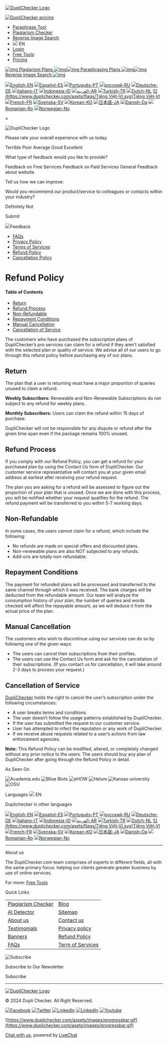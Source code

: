 [![DupliChecker Logo](https://www.duplichecker.com/asets/img/dupli-checker.png)](https://www.duplichecker.com/)

[![DupliChecker pricing](https://www.duplichecker.com/asets/img/crown.svg)](https://www.duplichecker.com/pricing)

* [Paraphrase Tool](https://www.duplichecker.com/paraphrase-tool.php)
* [Plagiarism Checker](https://www.duplichecker.com/)
* [Reverse Image Search](https://www.duplichecker.com/reverse-image-search.php)
*  ![](https://www.duplichecker.com/asets/images/duniya.svg) EN
* [Login](https://www.duplichecker.com/login)
* [Free Tools](https://www.duplichecker.com/free-tools.php)
* [Pricing](https://www.duplichecker.com/pricing)
    

 [![img](https://www.duplichecker.com/asets/images/plagiarism-checker.svg) Plagiarism Plans ![img](https://www.duplichecker.com/asets/images/cap-pro.svg)](https://www.duplichecker.com/pricing)[![img](https://www.duplichecker.com/asets/images/paraphrasing-tool.svg) Paraphrasing Plans ![img](https://www.duplichecker.com/asets/images/cap-pro.svg)](https://www.duplichecker.com/paraphrasing-pricing)[![img](https://www.duplichecker.com/newassets1/ris/img/pro-reverse-image.svg) Reverse Image Search ![img](https://www.duplichecker.com/asets/images/cap-pro.svg)](https://www.duplichecker.com/ris-pricing) 

[![](https://www.duplichecker.com/asets/flags/en.svg)English-EN](https://www.duplichecker.com/refund-policy) [![](https://www.duplichecker.com/asets/flags/Español-ES.svg)Español-ES](https://www.duplichecker.com/es/refund-policy) [![](https://www.duplichecker.com/asets/flags/Português-PT.svg)Português-PT](https://www.duplichecker.com/pt/refund-policy) [![](https://www.duplichecker.com/asets/flags/русский-RU.svg)русский-RU](https://www.duplichecker.com/ru/refund-policy) [![](https://www.duplichecker.com/asets/flags/Deutsche-DE.svg)Deutsche-DE](https://www.duplichecker.com/de/refund-policy) [![](https://www.duplichecker.com/asets/flags/italiano-IT.svg)italiano-IT](https://www.duplichecker.com/it/refund-policy) [![](https://www.duplichecker.com/asets/flags/Indonesia-ID.svg)Indonesia-ID](https://www.duplichecker.com/id/refund-policy) [![](https://www.duplichecker.com/asets/flags/العربية-AR.svg)العربية-AR](https://www.duplichecker.com/ar/refund-policy) [![](https://www.duplichecker.com/asets/flags/Turkish-TR.svg)Turkish-TR](https://www.duplichecker.com/tr/refund-policy) [![](https://www.duplichecker.com/asets/flags/Dutch-NL.svg)Dutch-NL](https://www.duplichecker.com/nl/refund-policy) [![](https://www.duplichecker.com/asets/flags/Tiếng Việt-VI.svg)Tiếng Việt-VI](https://www.duplichecker.com/vi/refund-policy) [![](https://www.duplichecker.com/asets/flags/French-FR.svg)French-FR](https://www.duplichecker.com/fr/refund-policy) [![](https://www.duplichecker.com/asets/flags/Svenska-SV.svg)Svenska-SV](https://www.duplichecker.com/sv/refund-policy) [![](https://www.duplichecker.com/asets/flags/Korean-KO.svg)Korean-KO](https://www.duplichecker.com/ko/refund-policy) [![](https://www.duplichecker.com/asets/flags/日本語-JA.svg)日本語-JA](https://www.duplichecker.com/ja/refund-policy) [![](https://www.duplichecker.com/asets/flags/Danish-Da.svg)Danish-Da](https://www.duplichecker.com/da/refund-policy) [![](https://www.duplichecker.com/asets/flags/Romanian-Ro.svg)Romanian-Ro](https://www.duplichecker.com/ro/refund-policy) [![](https://www.duplichecker.com/asets/flags/Norwegian-No.svg)Norwegian-No](https://www.duplichecker.com/no/refund-policy)

×

![DupliChecker Logo](https://www.duplichecker.com/asets/img/dupli-checker.png)

Please rate your overall experience with us today.

 Terrible Poor  Average  Good  Excellent

What type of feedback would you like to provide?

 Feedback on Free Services Feedback on Paid Services  General Feedback about website

Tell us how we can improve:

Would you recommend our product/service to colleagues or contacts within your industry?

 Definitely Not

Submit

 ![](https://www.duplichecker.com/asets/img/feedback.svg)Feedback

* [FAQs](https://www.duplichecker.com/faqs)
* [Privacy Policy](https://www.duplichecker.com/privacy-policy)
* [Terms of Services](https://www.duplichecker.com/term-of-services)
* [Refund Policy](https://www.duplichecker.com/refund-policy)
* [Cancellation Policy](https://www.duplichecker.com/refund-policy#question6)

Refund Policy
=============

#### Table of Contents

* [Return](https://www.duplichecker.com/refund-policy#question1)
* [Refund Process](https://www.duplichecker.com/refund-policy#question2)
* [Non-Refundable](https://www.duplichecker.com/refund-policy#question3)
* [Repayment Conditions](https://www.duplichecker.com/refund-policy#question4)
* [Manual Cancellation](https://www.duplichecker.com/refund-policy#question5)
* [Cancellation of Service](https://www.duplichecker.com/refund-policy#question6)

The customers who have purchased the subscription plans of DupliChecker’s pro services can claim for a refund if they aren’t satisfied with the selected plan or quality of service. We advise all of our users to go through this refund policy before purchasing any of our plans.

Return
------

The plan that a user is returning must have a major proportion of queries unused to claim a refund.

**Weekly Subscribers:** Renewable and Non-Renewable Subscriptions do not subject to any refund for weekly plans.

**Monthly Subscribers:** Users can claim the refund within 15 days of purchase.

DupliChecker will not be responsible for any dispute or refund after the given time span even if the package remains 100% unused.

Refund Process
--------------

If you comply with our Refund Policy, you can get a refund for your purchased plan by using the Contact Us form of DupliChecker. Our customer service representative will contact you at your given email address at earliest after receiving your refund request.

The plan you are asking for a refund will be assessed to figure out the proportion of your plan that is unused. Once we are done with this process, you will be notified whether your request qualifies for the refund. The refund payment will be transferred to you within 5-7 working days.

Non-Refundable
--------------

In some cases, the users cannot claim for a refund, which include the following:

* No refunds are made on special offers and discounted plans.
* Non-renewable plans are also NOT subjected to any refunds.
* Add-ons are totally non-refundable.

Repayment Conditions
--------------------

The payment for refunded plans will be processed and transferred to the same channel through which it was received. The bank charges will be deducted from the refundable amount. Our team will analyze the consumption history of your plan; the number of queries and words checked will affect the repayable amount, as we will deduce it from the actual price of the plan.

Manual Cancellation
-------------------

The customers who wish to discontinue using our services can do so by following one of the given ways:

* The users can cancel their subscriptions from their profiles.
* The users can use the Contact Us form and ask for the cancellation of their subscriptions. (If you contact us for cancellation, it will take around 2-3 days to process your request.)

Cancellation of Service
-----------------------

[DupliChecker](https://www.duplichecker.com/) holds the right to cancel the user’s subscription under the following circumstances:

* A user breaks terms and conditions.
* The user doesn’t follow the usage patterns established by DupliChecker.
* If the user has submitted the request to our customer service.
* User has attempted to infect the reputation or any work of DupliChecker.
* If we receive abuse requests related to a user’s actions from law enforcement agencies.

**Note:** This Refund Policy can be modified, altered, or completely changed without any prior notice to the users. The users should buy any plan of DupliChecker after going through the Refund Policy in detail.

As Seen On

![Academia.edu](https://www.duplichecker.com/asets/img/ac.png) ![Bllue Blots](https://www.duplichecker.com/asets/img/blue.png) ![eHOW](https://www.duplichecker.com/asets/img/ehow.png) ![Helum](https://www.duplichecker.com/asets/img/hel.png) ![Kansas university](https://www.duplichecker.com/asets/img/osu.png) ![OSU](https://www.duplichecker.com/asets/img/kan.png)

Languages ![](https://www.duplichecker.com/asets/images/duniya.svg) EN

Duplichecker in other languages

[![](https://www.duplichecker.com/asets/flags/en.svg)English-EN](https://www.duplichecker.com/refund-policy) [![](https://www.duplichecker.com/asets/flags/Español-ES.svg)Español-ES](https://www.duplichecker.com/es/refund-policy) [![](https://www.duplichecker.com/asets/flags/Português-PT.svg)Português-PT](https://www.duplichecker.com/pt/refund-policy) [![](https://www.duplichecker.com/asets/flags/русский-RU.svg)русский-RU](https://www.duplichecker.com/ru/refund-policy) [![](https://www.duplichecker.com/asets/flags/Deutsche-DE.svg)Deutsche-DE](https://www.duplichecker.com/de/refund-policy) [![](https://www.duplichecker.com/asets/flags/italiano-IT.svg)italiano-IT](https://www.duplichecker.com/it/refund-policy) [![](https://www.duplichecker.com/asets/flags/Indonesia-ID.svg)Indonesia-ID](https://www.duplichecker.com/id/refund-policy) [![](https://www.duplichecker.com/asets/flags/العربية-AR.svg)العربية-AR](https://www.duplichecker.com/ar/refund-policy) [![](https://www.duplichecker.com/asets/flags/Turkish-TR.svg)Turkish-TR](https://www.duplichecker.com/tr/refund-policy) [![](https://www.duplichecker.com/asets/flags/Dutch-NL.svg)Dutch-NL](https://www.duplichecker.com/nl/refund-policy) [![](https://www.duplichecker.com/asets/flags/Tiếng Việt-VI.svg)Tiếng Việt-VI](https://www.duplichecker.com/vi/refund-policy) [![](https://www.duplichecker.com/asets/flags/French-FR.svg)French-FR](https://www.duplichecker.com/fr/refund-policy) [![](https://www.duplichecker.com/asets/flags/Svenska-SV.svg)Svenska-SV](https://www.duplichecker.com/sv/refund-policy) [![](https://www.duplichecker.com/asets/flags/Korean-KO.svg)Korean-KO](https://www.duplichecker.com/ko/refund-policy) [![](https://www.duplichecker.com/asets/flags/日本語-JA.svg)日本語-JA](https://www.duplichecker.com/ja/refund-policy) [![](https://www.duplichecker.com/asets/flags/Danish-Da.svg)Danish-Da](https://www.duplichecker.com/da/refund-policy) [![](https://www.duplichecker.com/asets/flags/Romanian-Ro.svg)Romanian-Ro](https://www.duplichecker.com/ro/refund-policy) [![](https://www.duplichecker.com/asets/flags/Norwegian-No.svg)Norwegian-No](https://www.duplichecker.com/no/refund-policy)

* * *

About us

The DupliChecker.com team comprises of experts in different fields, all with the same primary focus: helping our clients generate greater business by use of online services.

For more: [Free Tools](https://www.duplichecker.com/free-tools.php)

Quick Links

|     |     |
| --- | --- |
| [Plagiarism Checker](https://www.duplichecker.com/) | [Blog](https://www.duplichecker.com/blog/) |
| [AI Detector](https://www.duplichecker.com/ai-content-detector.php) | [Sitemap](https://www.duplichecker.com/sitemap.html) |
| [About us](https://www.duplichecker.com/about-us) | [Contact us](https://www.duplichecker.com/contact-us) |
| [Testimonials](https://www.duplichecker.com/testimonials) | [Privacy policy](https://www.duplichecker.com/privacy-policy) |
| [Banners](https://www.duplichecker.com/banners) | [Refund Policy](https://www.duplichecker.com/refund-policy) |
| [FAQs](https://www.duplichecker.com/faqs) | [Term of Services](https://www.duplichecker.com/term-of-services) |

  ![Subscribe](https://www.duplichecker.com/asets/img/subscribe.jpg)

Subscribe to Our Newsletter

 Subscribe

* * *

[![DupliChecker Logo](https://www.duplichecker.com/img/dupli-checker.png)](https://www.duplichecker.com/)

© 2024 Dupli Checker. All Right Reserved.

[![ Facebook](https://www.duplichecker.com/asets/img/facebook.svg)](https://www.facebook.com/duplichecker/) [![Twitter](https://www.duplichecker.com/asets/img/twitter-x.svg)](https://x.com/duplichecker) [![LinkedIn](https://www.duplichecker.com/asets/img/pintrest.svg)](https://uk.pinterest.com/duplichecker/) [![LinkedIn](https://www.duplichecker.com/asets/img/instagram.svg)](https://www.instagram.com/duplichecker/) [![Youtube](https://www.duplichecker.com/asets/img/youtube.svg)](https://www.youtube.com/user/duplichecker1)

![https://www.duplichecker.com/assets/images/progressbar.gif](https://www.duplichecker.com/asets/images/progressbar.gif)

[Chat with us](https://www.livechat.com/chat-with/17905446/), powered by [LiveChat](https://www.livechat.com/?welcome)